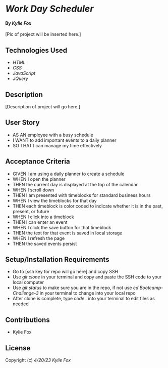 # _Work Day Scheduler_

#### By _*Kylie Fox*_ 

[Pic of project will be inserted here.]

## Technologies Used

* _HTML_
* _CSS_
* _JavaScript_
* _JQuery_

## Description

[Description of project will go here.]

## User Story

* AS AN employee with a busy schedule
* I WANT to add important events to a daily planner
* SO THAT I can manage my time effectively


## Acceptance Criteria

* GIVEN I am using a daily planner to create a schedule
* WHEN I open the planner
* THEN the current day is displayed at the top of the calendar
* WHEN I scroll down
* THEN I am presented with timeblocks for standard business hours
* WHEN I view the timeblocks for that day
* THEN each timeblock is color coded to indicate whether it is in the past, present, or future
* WHEN I click into a timeblock
* THEN I can enter an event
* WHEN I click the save button for that timeblock
* THEN the text for that event is saved in local storage
* WHEN I refresh the page
* THEN the saved events persist


## Setup/Installation Requirements

* Go to [ssh key for repo will go here] and copy SSH 
* Use _git clone_ in your terminal and copy and paste the SSH code to your local computer
* Use _git status_ to make sure you are in the repo, if not use _cd Bootcamp-Challenge-3_ in your terminal to change into your local repo
* After clone is complete, type _code ._ into your terminal to edit files as needed

## Contributions

* Kylie Fox

## License

Copyright (c) _4/20/23_ _Kylie Fox_
